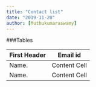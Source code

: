 ```yaml
---
title: "Contact list"
date: "2019-11-20"
author: [Muthukumaraswamy]
---
```


                    
###Tables
                    
First Header  | Email id
------------- | -------------
Name.         | Content Cell
Name.         | Content Cell 